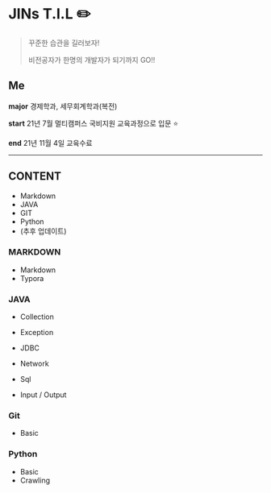 # JINs T.I.L :pencil2:

> 꾸준한 습관을 길러보자!
>
> 비전공자가 한명의 개발자가 되기까지 GO!!



## Me

**major** 경제학과, 세무회계학과(복전)

**start**  21년 7월 멀티캠퍼스 국비지원 교육과정으로 입문 :star:

**end**  21년 11월 4일 교육수료



---

## CONTENT

- Markdown
- JAVA
- GIT
- Python
- (추후 업데이트)



### MARKDOWN

- Markdown
- Typora



### JAVA

- Collection

- Exception

- JDBC

- Network

- Sql

- Input / Output

  

### Git

- Basic



### Python

- Basic
- Crawling



